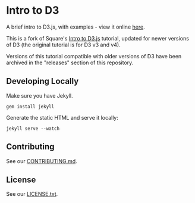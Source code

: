 # Intro to D3

A brief intro to D3.js, with examples - view it online [here](intro-to-d3).

This is a fork of Square's [Intro to D3.js][original-intro-to-d3] tutorial, updated for newer versions of D3 (the original tutorial is for D3 v3 and v4).

[intro-to-d3]: https://yangdanny97.github.io./intro-to-d3
[original-intro-to-d3]: https://square.github.io/intro-to-d3

Versions of this tutorial compatible with older versions of D3 have been archived in the "releases" section of this repository.

## Developing Locally

Make sure you have Jekyll.

```
gem install jekyll
```

Generate the static HTML and serve it locally:

```
jekyll serve --watch
```

## Contributing

See our [CONTRIBUTING.md](CONTRIBUTING.md).

## License

See our [LICENSE.txt](LICENSE.txt).
